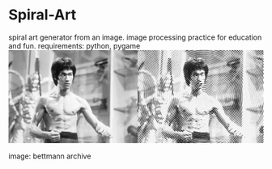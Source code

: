 # Spiral-Art
spiral art generator from an image. image processing practice for education and fun.
requirements: python, pygame
![image](resultSpiral.jpg)

image: bettmann archive
